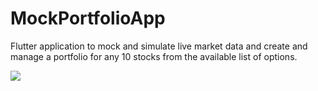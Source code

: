 # MockPortfolioApp
Flutter application to mock and simulate live market data and create and manage a portfolio for any 10 stocks from the available list of options.

<img src = "https://drive.google.com/file/d/1VTEfgXSi5-QLNPxusxnsTqck60xHLbUC/view?usp=sharing">  
